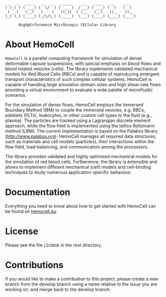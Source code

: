      _   _   ____   __  __   _____    ___   ____   __     __   
    ( )_( ) ( ___) (  \/  ) (  _  )  / __) ( ___) (  )   (  )  
     ) _ (   )__)   )    (   )(_)(  ( (__   )__)   )(__   )(__ 
    (_) (_) (____) (_/\/\_) (_____)  \___) (____) (____) (____)   
    
          HighpErformance MicrOscopic CELlular Library


About HemoCell
==============

`HemoCell` is a parallel computing framework for simulation of dense deformable capsule suspensions, with special emphasis on blood flows and blood related vesicles (cells). The library implements validated mechanical models for Red Blood Cells (RBCs) and is capable of reproducing emergent transport characteristics of such complex cellular systems. HemoCell is capable of handling large simulation domain sizes and high shear-rate flows providing a virtual environment to evaluate a wide palette of microfluidic scenarios.

For the simulation of dense flows, HemoCell employs the Immersed Boundary Method (IBM) to couple the immersed vesicles, e.g. RBCs, platelets (PLTs), leukocytes, or other custom cell types to the fluid (e.g., plasma). The particles are tracked using a Lagrangian discrete element approach, while the flow field is implemented using the lattice Boltzmann method (LBM). The current implementation is based on the Palabos library (http://www.palabos.org). HemoCell manages all required data structures, such as materials and cell models (particles), their interactions within the flow field, load-balancing, and communication among the processors.

The library provides validated and highly optimised mechanical models for the simulation of red blood cells. Furthermore, the library is extensible and allows to implement different mechanical (cell) models and cell-binding techniques to study numerous application-specific behaviour.

Documentation
=============

Everything you need to know about how to get started with HemoCell can be found
on [hemocell.eu](https://hemocell.eu/user_guide).


License
=======

Please see the file `LICENSE` in the root directory. 


Contributions
=====================

If you would like to make a contribution to this project, please create a new branch from the develop branch using a name relative to the issue you are working on, and merge back to the develop branch.



